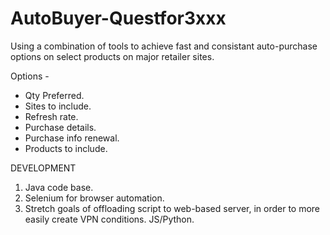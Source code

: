 # AutoBuyer-Questfor3xxx
Using a combination of tools to achieve fast and consistant auto-purchase options on select products on major retailer sites.

Options -
- Qty Preferred.
- Sites to include.
- Refresh rate.
- Purchase details.
- Purchase info renewal.
- Products to include.

DEVELOPMENT
1. Java code base.
2. Selenium for browser automation.
3. Stretch goals of offloading script to web-based server, in order to more easily create VPN conditions. JS/Python.

